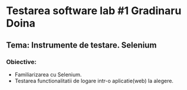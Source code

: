 # Testarea software lab #1 Gradinaru Doina 
## Tema: Instrumente de testare. Selenium
### Obiective:
  * Familiarizarea cu Selenium.
  * Testarea functionalitatii de logare intr-o aplicatie(web) la alegere.
  
